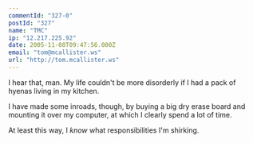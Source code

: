 ```yaml
---
commentId: "327-0"
postId: "327"
name: "TMC"
ip: "12.217.225.92"
date: 2005-11-08T09:47:56.000Z
email: "tom@mcallister.ws"
url: "http://tom.mcallister.ws"
---
```

<p>I hear that, man.
My life couldn't be more disorderly if I had a pack of hyenas living in my kitchen.</p>
<p>I have made some inroads, though, by buying a big dry erase board and mounting it over my computer, at which I clearly spend a lot of time. </p>
<p>At least this way, I <em>know</em> what responsibilities I'm shirking.</p>